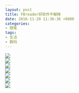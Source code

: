 ```yaml
---
layout: post
title: FBreader好软件不解释
date: 2016-11-20 11:36:36 +0800
categories:
- 随笔
tags:
- 生活
- 数码
---
```


![](https://github.com/bh3nvn/bh3nvn.github.io/raw/master/image/2016/2016-11-25-01.png)    
![](https://github.com/bh3nvn/bh3nvn.github.io/raw/master/image/2016/2016-11-25-02.png)    
![](https://github.com/bh3nvn/bh3nvn.github.io/raw/master/image/2016/2016-11-25-03.png)    
![](https://github.com/bh3nvn/bh3nvn.github.io/raw/master/image/2016/2016-11-25-04.png)    
![](https://github.com/bh3nvn/bh3nvn.github.io/raw/master/image/2016/2016-11-25-05.png)    
![](https://github.com/bh3nvn/bh3nvn.github.io/raw/master/image/2016/2016-11-25-06.png)    
![](https://github.com/bh3nvn/bh3nvn.github.io/raw/master/image/2016/2016-11-25-07.png)    
  	
